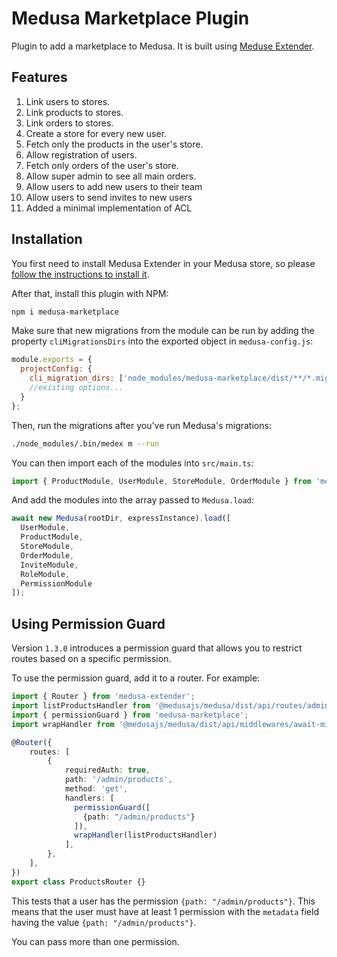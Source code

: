 # Medusa Marketplace Plugin

Plugin to add a marketplace to Medusa. It is built using [Meduse Extender](https://github.com/adrien2p/medusa-extender).

## Features

1. Link users to stores.
2. Link products to stores.
3. Link orders to stores.
4. Create a store for every new user.
5. Fetch only the products in the user's store.
6. Allow registration of users.
7. Fetch only orders of the user's store.
8. Allow super admin to see all main orders.
9. Allow users to add new users to their team
10. Allow users to send invites to new users
11. Added a minimal implementation of ACL

## Installation

You first need to install Medusa Extender in your Medusa store, so please [follow the instructions to install it](https://github.com/adrien2p/medusa-extender#existing-medusa-project).

After that, install this plugin with NPM:

```bash
npm i medusa-marketplace
```

Make sure that new migrations from the module can be run by adding the property `cliMigrationsDirs` into the exported object in `medusa-config.js`:

```js
module.exports = {
  projectConfig: {
    cli_migration_dirs: ['node_modules/medusa-marketplace/dist/**/*.migration.js'],
    //existing options...
  }
};
```

Then, run the migrations after you've run Medusa's migrations:

```bash
./node_modules/.bin/medex m --run
```

You can then import each of the modules into `src/main.ts`:

```typescript
import { ProductModule, UserModule, StoreModule, OrderModule } from 'medusa-marketplace';
```

And add the modules into the array passed to `Medusa.load`:

```typescript
await new Medusa(rootDir, expressInstance).load([
  UserModule,
  ProductModule,
  StoreModule,
  OrderModule,
  InviteModule,
  RoleModule,
  PermissionModule
]);
```

## Using Permission Guard

Version `1.3.0` introduces a permission guard that allows you to restrict routes based on a specific permission.

To use the permission guard, add it to a router. For example:

```typescript
import { Router } from 'medusa-extender';
import listProductsHandler from '@medusajs/medusa/dist/api/routes/admin/products/list-products';
import { permissionGuard } from 'medusa-marketplace';
import wrapHandler from '@medusajs/medusa/dist/api/middlewares/await-middleware';

@Router({
    routes: [
        {
            requiredAuth: true,
            path: '/admin/products',
            method: 'get',
            handlers: [
              permissionGuard([
                {path: "/admin/products"}
              ]),
              wrapHandler(listProductsHandler)
            ],
        },
    ],
})
export class ProductsRouter {}
```

This tests that a user has the permission `{path: "/admin/products"}`. This means that the user must have at least 1 permission with the `metadata` field having the value `{path: "/admin/products"}`.

You can pass more than one permission.
